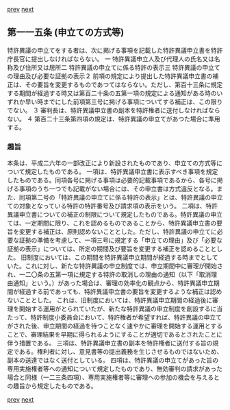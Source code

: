 [prev](/specific/markdowns/特許法/166_Mp-Ch_5-At_114.md)
[next](/specific/markdowns/特許法/168_Mp-Ch_5-At_116.md)
## 第一一五条 (申立ての方式等)
特許異議の申立てをする者は、次に掲げる事項を記載した特許異議申立書を特許庁長官に提出しなければならない。
一 特許異議申立人及び代理人の氏名又は名称及び住所又は居所二 特許異議の申立てに係る特許の表示三 特許異議の申立ての理由及び必要な証拠の表示２ 前項の規定により提出した特許異議申立書の補正は、その要旨を変更するものであつてはならない。ただし、第百十三条に規定する期間が経過する時又は第百二十条の五第一項の規定による通知がある時のいずれか早い時までにした前項第三号に掲げる事項についてする補正は、この限りでない。
３ 審判長は、特許異議申立書の副本を特許権者に送付しなければならない。
４ 第百二十三条第四項の規定は、特許異議の申立てがあつた場合に準用する。

### 趣旨
本条は、平成二六年の一部改正により新設されたものであり、申立ての方式等について規定したものである。
一項は、特許異議申立書に表示すべき事項を規定したものである。同項各号に掲げる事項は必要的記載事項であるから、各号に掲げる事項のうち一つでも記載がない場合には、その申立書は方式違反となる。また、同項第二号の「特許異議の申立てに係る特許の表示」とは、特許異議の申立ての対象となっている特許の特許番号及び請求項の表示をいう。
二項は、特許異議申立書についての補正の制限について規定したものである。特許異議の申立ては、一定期間に限り、これを認めるものであることから、特許異議申立書の要旨を変更する補正は、原則認めないこととした。ただし、特許異議の申立てに必要な証拠の準備を考慮して、一項三号に規定する「申立ての理由」及び「必要な証拠の表示」については、所定の期間及び要旨を変更する補正を認めることとした。
旧制度においては、この期間を特許異議申立期間が経過する時までとしていた。これに対し、新たな特許異議の申立制度では、申立期間中に審理が開始され、一二〇条の五第一項に規定する特許の取消しの理由の通知（以下「取消理由通知」という。）があった場合は、審理の効率化の観点から、特許異議申立期間が経過する前であっても、特許異議申立書の要旨を変更するような補正は認めないこととした。
これは、旧制度においては、特許異議申立期間の経過後に審理を開始する運用がとられていたが、新たな特許異議の申立制度を創設するに当たって、特許制度小委員会において、特許権者が希望すれば、特許異議の申立てがされた後、申立期間の経過を待つことなく速やかに審理を開始する運用とすることで、審理結果を早期に得られるようにすることが適切であるとされたことに伴う措置である。
三項は、特許異議申立書の副本を特許権者に送付する旨の規定である。権利者に対し、意見書等の提出義務を生じさせるものではないため、副本の送達ではなく送付としている。
四項は、特許異議の申立てがあった旨の専用実施権者等への通知について規定したものであり、無効審判の請求があった場合と同様（一二三条四項）、専用実施権者等に審理への参加の機会を与えるとの趣旨から規定したものである。

[prev](/specific/markdowns/特許法/166_Mp-Ch_5-At_114.md)
[next](/specific/markdowns/特許法/168_Mp-Ch_5-At_116.md)